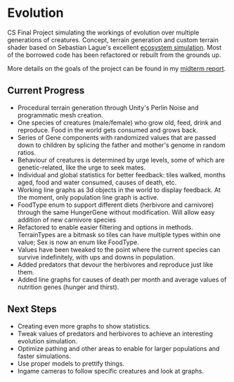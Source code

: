 # Evolution
CS Final Project simulating the workings of evolution over multiple generations of creatures. Concept, terrain generation and custom terrain shader based on Sebastian Lague's excellent [ecosystem simulation](https://github.com/SebLague/Ecosystem-2/tree/master). Most of the borrowed code has been refactored or rebuilt from the grounds up.

More details on the goals of the project can be found in my [midterm report](https://docs.google.com/document/d/1kLYXM7bCpaHHlvhtzHdlWk9fkTlYQ4Y3WisZ4CgeYk8/edit?usp=sharing).


## Current Progress

* Procedural terrain generation through Unity's Perlin Noise and programmatic mesh creation.
* One species of creatures (male/female) who grow old, feed, drink and reproduce. Food in the world gets consumed and grows back.
* Series of Gene components with randomized values that are passed down to children by splicing the father and mother's genome in random ratios.
* Behaviour of creatures is determined by urge levels, some of which are genetic-related, like the urge to seek mates.
* Individual and global statistics for better feedback: tiles walked, months aged, food and water consumed, causes of death, etc.
* Working line graphs as 3d objects in the world to display feedback. At the moment, only population line graph is active.
* FoodType enum to support different diets (herbivore and carnivore) through the same HungerGene without modification. Will allow easy addition of new carnivore species
* Refactored to enable easier filtering and options in methods. TerrainTypes are a bitmask so tiles can have multiple types within one value; Sex is now an enum like FoodType.
* Values have been tweaked to the point where the current species can survive indefinitely, with ups and downs in population.
* Added predators that devour the herbivores and reproduce just like them.
* Added line graphs for causes of death per month and average values of nutrition genes (hunger and thirst).


## Next Steps

* Creating even more graphs to show statistics.
* Tweak values of predators and herbivores to achieve an interesting evolution simulation.
* Optimize pathing and other areas to enable for larger populations and faster simulations.
* Use proper models to prettify things.
* Ingame cameras to follow specific creatures and look at graphs.
